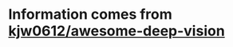 # Information comes from [kjw0612/awesome-deep-vision](https://github.com/kjw0612/awesome-deep-vision)


